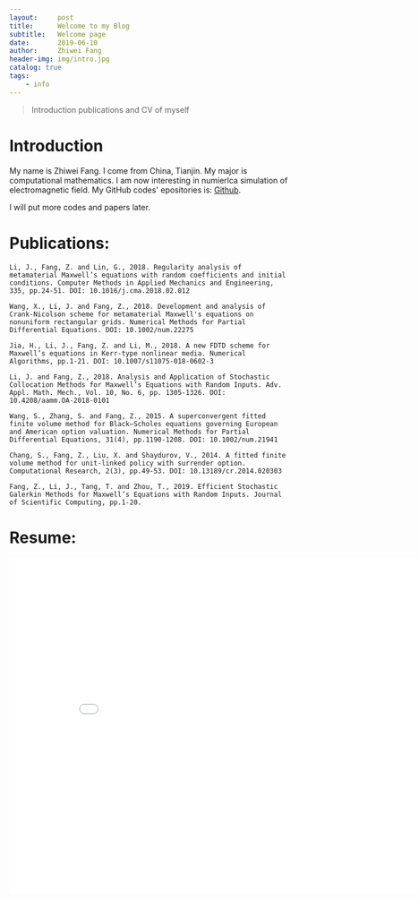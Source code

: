```yaml
---
layout:     post
title:      Welcome to my Blog
subtitle:   Welcome page 
date:       2019-06-10
author:     Zhiwei Fang
header-img: img/intro.jpg
catalog: true
tags:
    - info
---
```

<!--
<head>
    <script src="https://cdn.mathjax.org/mathjax/latest/MathJax.js?config=TeX-AMS-MML_HTMLorMML" type="text/javascript"></script>
    <script type="text/x-mathjax-config">
        MathJax.Hub.Config({
            tex2jax: {
            skipTags: ['script', 'noscript', 'style', 'textarea', 'pre'],
            inlineMath: [['$','$']]
            }
        });
    </script>
</head>
-->

>Introduction publications and CV of myself

# Introduction

My name is Zhiwei Fang. I come from China, Tianjin. My major is computational mathematics. I am now interesting in numierlca simulation of electromagnetic field. My GitHub codes' epositories  is: [Github](https://github.com/pentilm).

I will put more codes and papers later.

# Publications:
```
Li, J., Fang, Z. and Lin, G., 2018. Regularity analysis of metamaterial Maxwell’s equations with random coefficients and initial conditions. Computer Methods in Applied Mechanics and Engineering, 335, pp.24-51. DOI: 10.1016/j.cma.2018.02.012
```
```
Wang, X., Li, J. and Fang, Z., 2018. Development and analysis of Crank‐Nicolson scheme for metamaterial Maxwell's equations on nonuniform rectangular grids. Numerical Methods for Partial Differential Equations. DOI: 10.1002/num.22275
```
```
Jia, H., Li, J., Fang, Z. and Li, M., 2018. A new FDTD scheme for Maxwell’s equations in Kerr-type nonlinear media. Numerical Algorithms, pp.1-21. DOI: 10.1007/s11075-018-0602-3
```
```
Li, J. and Fang, Z., 2018. Analysis and Application of Stochastic Collocation Methods for Maxwell’s Equations with Random Inputs. Adv. Appl. Math. Mech., Vol. 10, No. 6, pp. 1305-1326. DOI: 10.4208/aamm.OA-2018-0101
```
```
Wang, S., Zhang, S. and Fang, Z., 2015. A superconvergent fitted finite volume method for Black–Scholes equations governing European and American option valuation. Numerical Methods for Partial Differential Equations, 31(4), pp.1190-1208. DOI: 10.1002/num.21941
```
```
Chang, S., Fang, Z., Liu, X. and Shaydurov, V., 2014. A fitted finite volume method for unit-linked policy with surrender option. Computational Research, 2(3), pp.49-53. DOI: 10.13189/cr.2014.020303
```
```
Fang, Z., Li, J., Tang, T. and Zhou, T., 2019. Efficient Stochastic Galerkin Methods for Maxwell’s Equations with Random Inputs. Journal of Scientific Computing, pp.1-20.
```

# Resume:
<center><embed src="/Resume-ZhiweiFang-post.pdf" width="850" height="600"></center>
